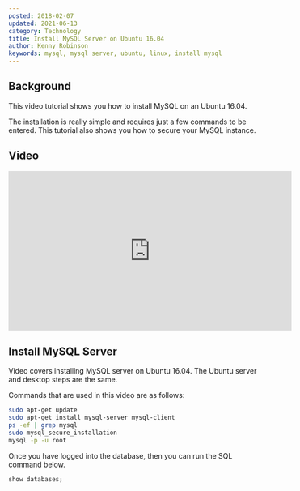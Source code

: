 ```yaml
---
posted: 2018-02-07
updated: 2021-06-13
category: Technology
title: Install MySQL Server on Ubuntu 16.04
author: Kenny Robinson
keywords: mysql, mysql server, ubuntu, linux, install mysql
---
```


## Background

This video tutorial shows you how to install MySQL on an Ubuntu 16.04. 

The installation is really simple and requires just a few commands to be entered. This tutorial also shows you how to secure your MySQL instance. 

## Video 

<iframe width="560" height="315" src="https://www.youtube.com/embed/ftRi8dUbhsk" frameborder="0" allow="autoplay; encrypted-media" allowfullscreen></iframe>

## Install MySQL Server

Video covers installing MySQL server on Ubuntu 16.04.  The Ubuntu server and desktop steps are the same. 

Commands that are used in this video are as follows: 
```bash
sudo apt-get update
sudo apt-get install mysql-server mysql-client
ps -ef | grep mysql
sudo mysql_secure_installation
mysql -p -u root
```

Once you have logged into the database, then you can run the SQL command below.

```sql
show databases;
```
